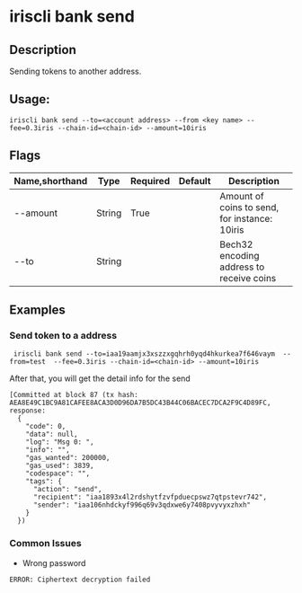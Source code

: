 # iriscli bank send

## Description

Sending tokens to another address. 

## Usage:

```
iriscli bank send --to=<account address> --from <key name> --fee=0.3iris --chain-id=<chain-id> --amount=10iris
```

 

## Flags

| Name,shorthand   | Type   | Required | Default               | Description                                                  |
| ---------------- | ------ | -------- | --------------------- | ------------------------------------------------------------ |
| --amount         | String | True     |                       | Amount of coins to send, for instance: 10iris                |
| --to             | String |          |                       | Bech32 encoding address to receive coins                     |


## Examples

### Send token to a address 

```
 iriscli bank send --to=iaa19aamjx3xszzxgqhrh0yqd4hkurkea7f646vaym  --from=test  --fee=0.3iris --chain-id=<chain-id> --amount=10iris
```

After that, you will get the detail info for the send

```
[Committed at block 87 (tx hash: AEA8E49C1BC9A81CAFEE8ACA3D0D96DA7B5DC43B44C06BACEC7DCA2F9C4D89FC, response:
  {
    "code": 0,
    "data": null,
    "log": "Msg 0: ",
    "info": "",
    "gas_wanted": 200000,
    "gas_used": 3839,
    "codespace": "",
    "tags": {
      "action": "send",
      "recipient": "iaa1893x4l2rdshytfzvfpduecpswz7qtpstevr742",
      "sender": "iaa106nhdckyf996q69v3qdxwe6y7408pvyvyxzhxh"
    }
  })
```
### Common Issues

* Wrong password

```$xslt
ERROR: Ciphertext decryption failed
```
